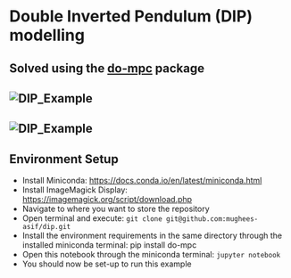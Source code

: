 # Double Inverted Pendulum (DIP) modelling

## Solved using the [do-mpc](https://github.com/do-mpc/do-mpc) package

![DIP_Example](https://raw.githubusercontent.com/mughees-asif/dip/master/media/anim_dip.gif)
------------------------------------------
![DIP_Example](https://raw.githubusercontent.com/mughees-asif/dip/master/media/dip.gif)
------------------------------------------
## Environment Setup

* Install Miniconda: https://docs.conda.io/en/latest/miniconda.html
* Install ImageMagick Display: https://imagemagick.org/script/download.php
* Navigate to where you want to store the repository
* Open terminal and execute: `git clone git@github.com:mughees-asif/dip.git`
* Install the environment requirements in the same directory through the installed miniconda terminal: pip install do-mpc
* Open this notebook through the miniconda terminal: `jupyter notebook`
* You should now be set-up to run this example